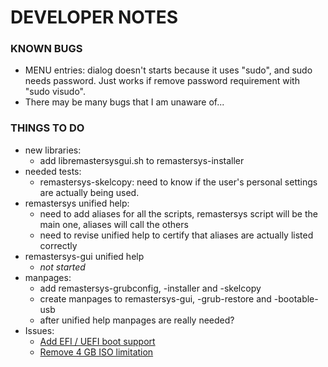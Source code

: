 # DEVELOPER NOTES

### KNOWN BUGS

* MENU entries: dialog doesn't starts because it uses "sudo", and sudo needs password. Just works if remove password requirement with "sudo visudo".
* There may be many bugs that I am unaware of...

### THINGS TO DO

* new libraries:
   * add libremastersysgui.sh to remastersys-installer
* needed tests:
   * remastersys-skelcopy: need to know if the user's personal settings are actually being used.
* remastersys unified help:
   * need to add aliases for all the scripts, remastersys script will be the main one, aliases will call the others
   * need to revise unified help to certify that aliases are actually listed correctly
* remastersys-gui unified help
   * _not started_
* manpages:
   * add remastersys-grubconfig, -installer and -skelcopy
   * create manpages to remastersys-gui, -grub-restore and -bootable-usb
   * after unified help manpages are really needed?
* Issues:
   * [Add EFI / UEFI boot support](https://github.com/nerun/remastersys/issues/3)
   * [Remove 4 GB ISO limitation](https://github.com/nerun/remastersys/issues/2)